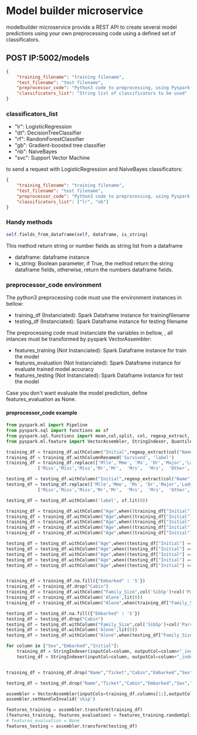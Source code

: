 # Model builder microservice
modelbuilder microservice provide a REST API to create several model predictions using your own preprocessing code using a defined set of classificators. 

## POST IP:5002/models
```json
{
    "training_filename": "training filename",
    "test_filename": "test filename",
    "preprocessor_code": "Python3 code to preprocessing, using Pyspark library",
    "classificators_list": "String list of classificators to be used"
}
```
### classificators_list

* "lr": LogisticRegression
* "dt": DecisionTreeClassifier
* "rf": RandomForestClassifier
* "gb": Gradient-boosted tree classifier
* "nb": NaiveBayes
* "svc": Support Vector Machine

to send a request with LogisticRegression and NaiveBayes classificators:
```json
{
    "training_filename": "training filename",
    "test_filename": "test filename",
    "preprocessor_code": "Python3 code to preprocessing, using Pyspark library",
    "classificators_list": ["lr", "nb"]
}
```
### Handy methods

```python
self.fields_from_dataframe(self, dataframe, is_string)
```
This method return string or number fields as string list from a dataframe

* dataframe: dataframe instance
* is_string: Boolean parameter, if True, the method return the string dataframe fields, otherwise, return the numbers dataframe fields.

### preprocessor_code environment

The python3 preprocessing code must use the environment instances in bellow:

* training_df (Instanciated): Spark Dataframe instance for trainingfilename
* testing_df  (Instanciated): Spark Dataframe instance for testing filename

The preprocessing code must instanciate the variables in bellow, , all intances must be transformed by pyspark VectorAssembler:

* features_training (Not Instanciated): Spark Dataframe instance for train the model
* features_evaluation (Not Instanciated): Spark Dataframe instance for evaluate trained model accuracy
* features_testing (Not Instanciated): Spark Dataframe instance for test the model

Case you don't want evaluate the model prediction, define features_evaluation as None.

#### preprocessor_code example
```python
from pyspark.ml import Pipeline
from pyspark.sql import functions as sf
from pyspark.sql.functions import mean,col,split, col, regexp_extract, when, lit
from pyspark.ml.feature import VectorAssembler, StringIndexer, QuantileDiscretizer

training_df = training_df.withColumn("Initial",regexp_extract(col("Name"),"([A-Za-z]+)\.",1))
training_df = training_df.withColumnRenamed('Survived', 'label')
training_df = training_df.replace(['Mlle','Mme', 'Ms', 'Dr','Major','Lady','Countess','Jonkheer','Col','Rev','Capt','Sir','Don'],
            ['Miss','Miss','Miss','Mr','Mr',  'Mrs',  'Mrs',  'Other',  'Other','Other','Mr','Mr','Mr'])

testing_df = testing_df.withColumn("Initial",regexp_extract(col("Name"),"([A-Za-z]+)\.",1))
testing_df = testing_df.replace(['Mlle','Mme', 'Ms', 'Dr','Major','Lady','Countess','Jonkheer','Col','Rev','Capt','Sir','Don'],
            ['Miss','Miss','Miss','Mr','Mr',  'Mrs',  'Mrs',  'Other',  'Other','Other','Mr','Mr','Mr'])

testing_df = testing_df.withColumn('label', sf.lit(0))

training_df = training_df.withColumn("Age",when((training_df["Initial"] == "Miss") & (training_df["Age"].isNull()), 22).otherwise(training_df["Age"]))
training_df = training_df.withColumn("Age",when((training_df["Initial"] == "Other") & (training_df["Age"].isNull()), 46).otherwise(training_df["Age"]))
training_df = training_df.withColumn("Age",when((training_df["Initial"] == "Master") & (training_df["Age"].isNull()), 5).otherwise(training_df["Age"]))
training_df = training_df.withColumn("Age",when((training_df["Initial"] == "Mr") & (training_df["Age"].isNull()), 33).otherwise(training_df["Age"]))
training_df = training_df.withColumn("Age",when((training_df["Initial"] == "Mrs") & (training_df["Age"].isNull()), 36).otherwise(training_df["Age"]))

testing_df = testing_df.withColumn("Age",when((testing_df["Initial"] == "Miss") & (testing_df["Age"].isNull()), 22).otherwise(testing_df["Age"]))
testing_df = testing_df.withColumn("Age",when((testing_df["Initial"] == "Other") & (testing_df["Age"].isNull()), 46).otherwise(testing_df["Age"]))
testing_df = testing_df.withColumn("Age",when((testing_df["Initial"] == "Master") & (testing_df["Age"].isNull()), 5).otherwise(testing_df["Age"]))
testing_df = testing_df.withColumn("Age",when((testing_df["Initial"] == "Mr") & (testing_df["Age"].isNull()), 33).otherwise(testing_df["Age"]))
testing_df = testing_df.withColumn("Age",when((testing_df["Initial"] == "Mrs") & (testing_df["Age"].isNull()), 36).otherwise(testing_df["Age"]))


training_df = training_df.na.fill({"Embarked" : 'S'})
training_df = training_df.drop("Cabin")
training_df = training_df.withColumn("Family_Size",col('SibSp')+col('Parch'))
training_df = training_df.withColumn('Alone',lit(0))
training_df = training_df.withColumn("Alone",when(training_df["Family_Size"] == 0, 1).otherwise(training_df["Alone"]))

testing_df = testing_df.na.fill({"Embarked" : 'S'})
testing_df = testing_df.drop("Cabin")
testing_df = testing_df.withColumn("Family_Size",col('SibSp')+col('Parch'))
testing_df = testing_df.withColumn('Alone',lit(0))
testing_df = testing_df.withColumn("Alone",when(testing_df["Family_Size"] == 0, 1).otherwise(testing_df["Alone"]))

for column in ["Sex","Embarked","Initial"]:
    training_df = StringIndexer(inputCol=column, outputCol=column+"_index").fit(training_df).transform(training_df)
    testing_df = StringIndexer(inputCol=column, outputCol=column+"_index").fit(testing_df).transform(testing_df)


training_df = training_df.drop("Name","Ticket","Cabin","Embarked","Sex","Initial")

testing_df = testing_df.drop("Name","Ticket","Cabin","Embarked","Sex","Initial")

assembler = VectorAssembler(inputCols=training_df.columns[1:],outputCol="features")
assembler.setHandleInvalid('skip')

features_training = assembler.transform(training_df)
(features_training, features_evaluation) = features_training.randomSplit([0.1, 0.9], seed=11)
# features_evaluation = None
features_testing = assembler.transform(testing_df)
 ```
